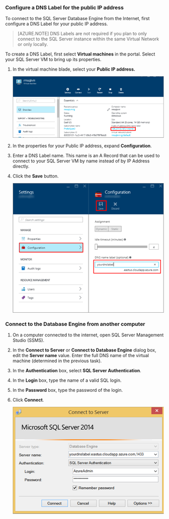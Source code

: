 ### <a name="configure-a-dns-label-for-the-public-ip-address"></a> Configure a DNS Label for the public IP address
To connect to the SQL Server Database Engine from the Internet, first configure a DNS Label for your public IP address.

> [AZURE.NOTE]
> DNS Labels are not required if you plan to only connect to the SQL Server instance within the same Virtual Network or only locally.
> 
> 

To create a DNS Label, first select **Virtual machines** in the portal. Select your SQL Server VM to bring up its properties.

1. In the virtual machine blade, select your **Public IP address.**
   
    ![public ip address](./media/virtual-machines-sql-server-connection-steps/rm-public-ip-address.png)
2. In the properties for your Public IP address, expand **Configuration**.
3. Enter a DNS Label name. This name is an A Record that can be used to connect to your SQL Server VM by name instead of by IP Address directly.
4. Click the **Save** button.
   
    ![dns label](./media/virtual-machines-sql-server-connection-steps/rm-dns-label.png)

### <a name="connect-to-the-database-engine-from-another-computer"></a> Connect to the Database Engine from another computer
1. On a computer connected to the internet, open SQL Server Management Studio (SSMS).
2. In the **Connect to Server** or **Connect to Database Engine** dialog box, edit the **Server name** value. Enter the full DNS name of the virtual machine (determined in the previous task).
3. In the **Authentication** box, select **SQL Server Authentication**.
4. In the **Login** box, type the name of a valid SQL login.
5. In the **Password** box, type the password of the login.
6. Click **Connect**.
   
    ![ssms connect](./media/virtual-machines-sql-server-connection-steps/rm-ssms-connect.png)